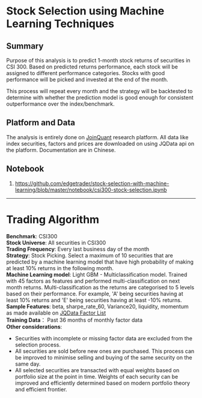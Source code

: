 # Stock Selection using Machine Learning Techniques

## Summary
Purpose of this analysis is to predict 1-month stock returns of securities in CSI 300. Based on predicted returns performance, each stock will be assigned to different performance categories. Stocks with good performance will be picked and invested at the end of the month.

This process will repeat every month and the strategy will be backtested to determine with whether the prediction model is good enough for consistent outperformance over the index/benchmark.

## Platform and Data
The analysis is entirely done on [JoinQuant](www.joinquant.com) research platform.  All data like index securities, factors and prices are downloaded on using JQData api on the platform.  Documentation are in Chinese.

## Notebook
1. https://github.com/edgetrader/stock-selection-with-machine-learning/blob/master/notebook/csi300-stock-selection.ipynb

---
# Trading Algorithm

**Benchmark**: CSI300   
**Stock Universe**: All securities in CSI300  
**Trading Frequency**: Every last business day of the month  
**Strategy**: Stock Picking.  Select a maximum of 10 securities that are predicted by a machine learning model that have high probability of making at least 10% returns in the following month.  
**Machine Learning model**: Light GBM - Multiclassification model.  Trained with 45 factors as features and performed multi-classification on next month returns.  Multi-classification as the returns are categorised to 5 levels based on their performance.  For example, 'A' being securities having at least 10% returns and 'E' being securities having at least -10% returns.   
**Sample Features**: beta, sharpe_rate_60, Variance20, liquidity, momentum as made available on [JQData Factor List](https://www.joinquant.com/help/api/help?name=factor_values)  
**Training Data**： Past 36 months of monthly factor data  
**Other considerations**:   
- Securities with incomplete or missing factor data are excluded from the selection process.  
- All securities are sold before new ones are purchased.  This process can be improved to minimise selling and buying of the same security on the same day.  
- All selected securities are transacted with equal weights based on portfolio size at the point in time.  Weights of each security can be improved and efficiently determined based on modern portfolio theory and efficient frontier.  

